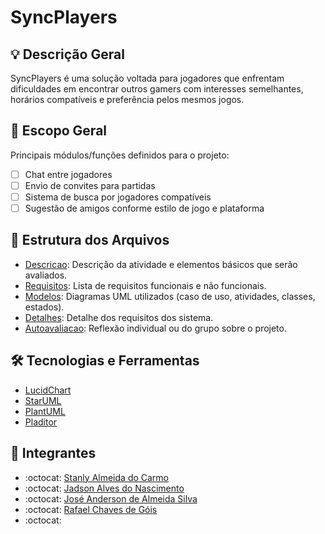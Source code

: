 # SyncPlayers

## 💡 Descrição Geral
SyncPlayers é uma solução voltada para jogadores que enfrentam dificuldades em encontrar outros gamers com interesses semelhantes, horários compatíveis e preferência pelos mesmos jogos.

## 📌 Escopo Geral
Principais módulos/funções definidos para o projeto:

- [ ] Chat entre jogadores
- [ ] Envio de convites para partidas
- [ ] Sistema de busca por jogadores compatíveis
- [ ] Sugestão de amigos conforme estilo de jogo e plataforma

## 📁 Estrutura dos Arquivos
- [Descricao](./descricao/readme.md): Descrição da atividade e elementos básicos que serão avaliados.
- [Requisitos](requisitos.md): Lista de requisitos funcionais e não funcionais.
- [Modelos](./modelos/Modelos.md): Diagramas UML utilizados (caso de uso, atividades, classes, estados).
- [Detalhes](./modelos/DiagramaCasodeUso/CasosUsoDescricao.md): Detalhe dos requisitos dos sistema.
- [Autoavaliacao](./descricao/autoavaliacao.md): Reflexão individual ou do grupo sobre o projeto.

## 🛠️ Tecnologias e Ferramentas

- [LucidChart](https://www.lucidchart.com)
- [StarUML](https://staruml.io/)
- [PlantUML](https://plantuml.com/)
- [Pladitor](https://plantumleditor.com)

## 👥 Integrantes
- :octocat: [Stanly Almeida do Carmo](https://github.com/Stanly1BR/)
- :octocat: [Jadson Alves do Nascimento](https://github.com/JadsonGitHub)
- :octocat: [José Anderson de Almeida Silva](https://github.com/andersonsillva1/)
- :octocat: [Rafael Chaves de Góis](https://github.com/RafaelRTXrv297)
- :octocat: 
